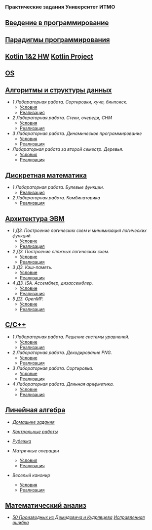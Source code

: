 ### Практические задания Университет ИТМО

[Введение в программирование](https://github.com/Ultimatereo/ITMO-UNIVERSITY/tree/main/prog-intro)
----

[Парадигмы программирования](https://github.com/Ultimatereo/ITMO-UNIVERSITY/tree/main/paradigms)
----

[Kotlin 1&2 HW](https://github.com/Ultimatereo/kotlin-itmo-2022)
[Kotlin Project](https://github.com/Ultimatereo/FairyOfEmotionsBot)
----

[OS](https://github.com/Ultimatereo/ITMO-UNIVERSITY/tree/main/OS)
----

[Алгоритмы и структуры данных](https://github.com/Ultimatereo/ITMO-UNIVERSITY/tree/main/algorithms)
----
  
  * *1 Лабараторная работа. Сортировки, куча, бинпоиск.*
      * [Условия](https://github.com/Ultimatereo/ITMO-UNIVERSITY/blob/main/algorithms/1st-course/lab1/problem.pdf)
      * [Реализация](https://github.com/Ultimatereo/ITMO-UNIVERSITY/tree/main/algorithms/1st-course/lab1)
  * *2 Лабараторная работа. Стеки, очереди, СНМ*
      * [Условия](https://github.com/Ultimatereo/ITMO-UNIVERSITY/tree/main/algorithms/1st-course/lab2/problem.pdf)
      * [Реализация](https://github.com/Ultimatereo/ITMO-UNIVERSITY/tree/main/algorithms/1st-course/lab2)  
  * *3 Лабараторная работа. Динамическое программирование*
      * [Условия](https://github.com/Ultimatereo/ITMO-UNIVERSITY/tree/main/algorithms/1st-course/lab3/problem.pdf)
      * [Реализация](https://github.com/Ultimatereo/ITMO-UNIVERSITY/tree/main/algorithms/1st-course/lab3)       
  * *Лабараторная работа за второй семестр. Деревья.*
      * [Условия](https://github.com/Ultimatereo/ITMO-UNIVERSITY/tree/main/algorithms/1st-course/sem2/problem.pdf)
      * [Реализация](https://github.com/Ultimatereo/ITMO-UNIVERSITY/tree/main/algorithms/1st-course/sem2)    
      
 
[Дискретная математика](https://github.com/Ultimatereo/ITMO-UNIVERSITY/tree/main/discrete-math)
----
  
  * *1 Лабараторная работа. Булевые функции.*
    * [Реализация](https://github.com/Ultimatereo/ITMO-UNIVERSITY/tree/main/discrete-math/lab1)
  * *2 Лабараторная работа. Комбинаторика*
    * [Реализация](https://github.com/Ultimatereo/ITMO-UNIVERSITY/tree/main/discrete-math/lab2)
  
[Архитектура ЭВМ](https://github.com/Ultimatereo/ITMO-UNIVERSITY/tree/main/computer-architecture)
----

  * *1 ДЗ. Построение логических схем и минимизация логических функций.*
    * [Условие](https://github.com/Ultimatereo/ITMO-UNIVERSITY/blob/main/computer-architecture/HW1/КТ%20ЭВМ%202021.%20ДЗ%201.pdf)
    * [Реализация](https://github.com/Ultimatereo/ITMO-UNIVERSITY/tree/main/computer-architecture/HW1)
  * *2 ДЗ. Построение сложных логических схем.*
    * [Условие](https://github.com/Ultimatereo/ITMO-UNIVERSITY/blob/main/computer-architecture/HW2/КТ%202021.%20ДЗ%202.pdf)
    * [Реализация](https://github.com/Ultimatereo/ITMO-UNIVERSITY/tree/main/computer-architecture/HW2)
  * *3 ДЗ. Кэш-память.*
    * [Условие](https://github.com/Ultimatereo/ITMO-UNIVERSITY/blob/main/computer-architecture/HW3/КТ%202021.%20ДЗ%203.pdf)
    * [Реализация](https://github.com/Ultimatereo/ITMO-UNIVERSITY/tree/main/computer-architecture/HW3)
  * *4 ДЗ. ISA. Ассемблер, дизассемблер.*
    * [Условие](https://github.com/Ultimatereo/ITMO-UNIVERSITY/blob/main/computer-architecture/HW4/КТ%20ЭВМ%202021.%20ДЗ%204.pdf)
    * [Реализация](https://github.com/Ultimatereo/ITMO-UNIVERSITY/tree/main/computer-architecture/HW4)
  * *5 ДЗ. OpenMP.*
    * [Условие](https://github.com/Ultimatereo/ITMO-UNIVERSITY/blob/main/computer-architecture/HW5/КТ%20ЭВМ%202021.%20ДЗ%205.pdf)
    * [Реализация](https://github.com/Ultimatereo/ITMO-UNIVERSITY/tree/main/computer-architecture/HW5)

[C/C++](https://github.com/Ultimatereo/ITMO-UNIVERSITY/tree/main/C-and-C%2B%2B)
----
  * *1 Лабораторная работа. Решение системы уравнений.*
    * [Условие](https://github.com/Ultimatereo/ITMO-UNIVERSITY/blob/main/C-and-C%2B%2B/КТ_2022_1.pdf)
    * [Реализация](https://github.com/Ultimatereo/ITMO-UNIVERSITY/tree/main/C-and-C%2B%2B/c_1-Ultimatereo)
  * *2 Лабораторная работа. Декодирование PNG.*
    * [Условие](https://github.com/Ultimatereo/ITMO-UNIVERSITY/blob/main/C-and-C%2B%2B/КТ_2022_2.pdf)
    * [Реализация](https://github.com/Ultimatereo/ITMO-UNIVERSITY/tree/main/C-and-C%2B%2B/c_2-Ultimatereo)
  * *3 Лабораторная работа. Сортировка.*
    * [Условие](https://github.com/Ultimatereo/ITMO-UNIVERSITY/blob/main/C-and-C%2B%2B/КТ_2022_3.pdf)
    * [Реализация](https://github.com/Ultimatereo/ITMO-UNIVERSITY/tree/main/C-and-C%2B%2B/cpp_1-Ultimatereo)
  * *4 Лабораторная работа. Длинная арифметика.*
    * [Условие](https://github.com/Ultimatereo/ITMO-UNIVERSITY/blob/main/C-and-C%2B%2B/КТ_2022_4.pdf)
    * [Реализация](https://github.com/Ultimatereo/ITMO-UNIVERSITY/tree/main/C-and-C%2B%2B/cpp_2-Ultimatereo)
   
[Линейная алгебра](https://github.com/Ultimatereo/ITMO-UNIVERSITY/tree/main/linear-algebra)
----
  * *[Домашние задания](https://github.com/Ultimatereo/ITMO-UNIVERSITY/tree/main/linear-algebra/ДЗ)*
  * *[Контрольные работы](https://github.com/Ultimatereo/ITMO-UNIVERSITY/tree/main/linear-algebra/КР)*
  * *[Рубежка](https://github.com/Ultimatereo/ITMO-UNIVERSITY/blob/main/linear-algebra/Рубежка.pdf)*
      
  * *Матричные операции*
      * [Условия](https://github.com/Ultimatereo/ITMO-UNIVERSITY/blob/main/linear-algebra/Lab_1.pdf)
      * [Реализация](https://github.com/Ultimatereo/ITMO-UNIVERSITY/blob/main/linear-algebra/lab1.py)
  * *Веселый канонир*
      * [Условия](https://github.com/Ultimatereo/ITMO-UNIVERSITY/blob/main/linear-algebra/Lab_2-3.pdf)
      * [Реализация](https://github.com/Ultimatereo/ITMO-UNIVERSITY/blob/main/linear-algebra/lab2.py)
     
[Математический анализ](https://github.com/Ultimatereo/ITMO-UNIVERSITY/tree/main/calculus)
----
  * *[50 Производных из Демидовича и Кудрявцева](https://github.com/Ultimatereo/ITMO-UNIVERSITY/blob/main/calculus/50%20derivatives.pdf)* *[Исправленная ошибка](https://github.com/Ultimatereo/ITMO-UNIVERSITY/blob/main/calculus/K13.83%20mistake.pdf)*
  
